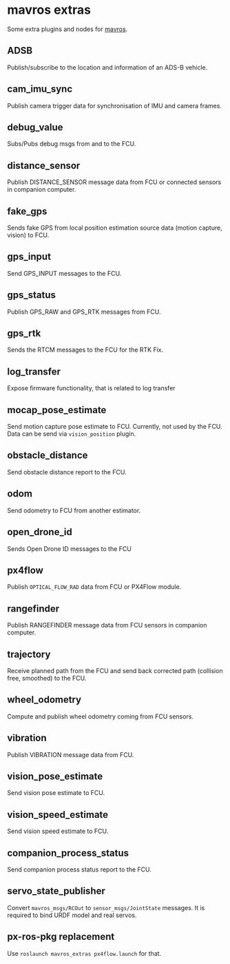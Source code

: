 mavros extras
=============

Some extra plugins and nodes for [mavros][mr].


ADSB
----

Publish/subscribe to the location and information of an ADS-B vehicle.


cam\_imu\_sync
--------------

Publish camera trigger data for synchronisation of IMU and camera frames.


debug\_value
------------

Subs/Pubs debug msgs from and to the FCU.


distance\_sensor
----------------

Publish DISTANCE\_SENSOR message data from FCU or connected sensors in companion computer.


fake\_gps
---------

Sends fake GPS from local position estimation source data (motion capture, vision) to FCU.


gps\_input
-----------

Send GPS\_INPUT messages to the FCU.


gps\_status
-----------

Publish GPS\_RAW and GPS\_RTK messages from FCU.


gps\_rtk
--------

Sends the RTCM messages to the FCU for the RTK Fix.


log\_transfer
-------------

Expose firmware functionality, that is related to log transfer


mocap\_pose\_estimate
---------------------

Send motion capture pose estimate to FCU.  Currently, not used by the FCU.
Data can be send via `vision_position` plugin.


obstacle\_distance
------------------

Send obstacle distance report to the FCU.


odom
----

Send odometry to FCU from another estimator.

open\_drone\_id
----

Sends Open Drone ID messages to the FCU


px4flow
-------

Publish `OPTICAL_FLOW_RAD` data from FCU or PX4Flow module.


rangefinder
-----------

Publish RANGEFINDER message data from FCU sensors in companion computer.


trajectory
----------

Receive planned path from the FCU and send back corrected path (collision free, smoothed) to the FCU.


wheel\_odometry
---------------

Compute and publish wheel odometry coming from FCU sensors.


vibration
---------

Publish VIBRATION message data from FCU.


vision\_pose\_estimate
----------------------

Send vision pose estimate to FCU.


vision\_speed\_estimate
-----------------------

Send vision speed estimate to FCU.


companion\_process\_status
--------------------------

Send companion process status report to the FCU.


servo\_state\_publisher
-----------------------

Convert `mavros_msgs/RCOut` to `sensor_msgs/JointState` messages.
It is required to bind URDF model and real servos.


px-ros-pkg replacement
----------------------

Use `roslaunch mavros_extras px4flow.launch` for that.


[mr]: https://github.com/mavlink/mavros

